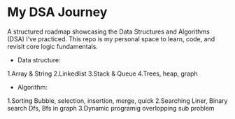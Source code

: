 # My DSA Journey

A structured roadmap showcasing the Data Structures and Algorithms (DSA) I’ve practiced. This repo is my personal space to learn, code, and revisit core logic fundamentals.


* Data structure:

1.Array & String
2.Linkedlist
3.Stack & Queue
4.Trees, heap, graph



* Algorithm:

1.Sorting
Bubble, selection, insertion, merge, quick
2.Searching
Liner, Binary search
Dfs, Bfs in graph
3.Dynamic programig
overlopping sub problem
  


